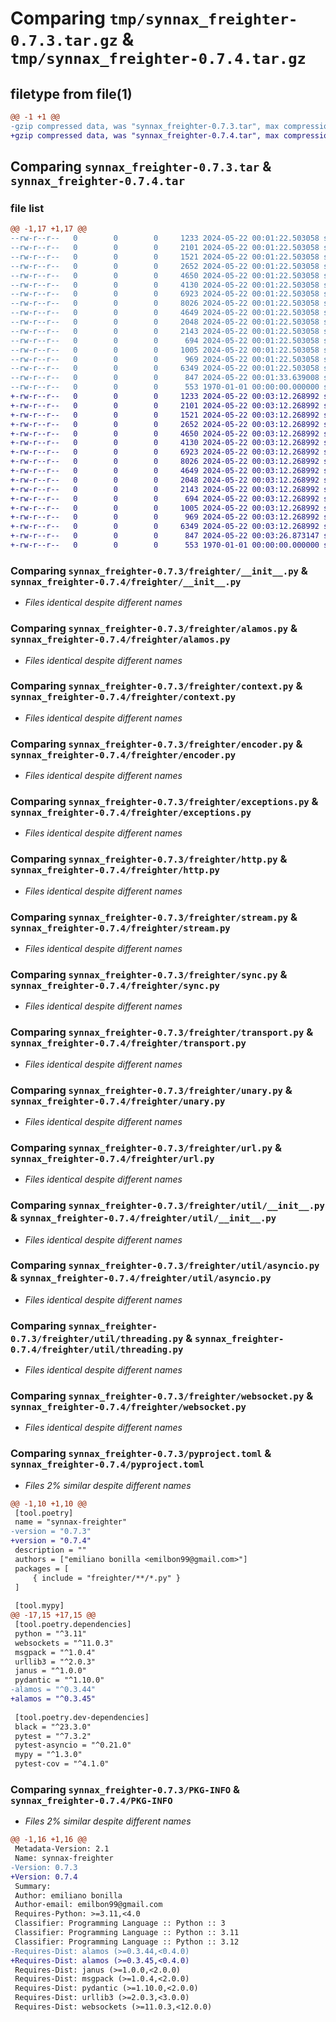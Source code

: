 # Comparing `tmp/synnax_freighter-0.7.3.tar.gz` & `tmp/synnax_freighter-0.7.4.tar.gz`

## filetype from file(1)

```diff
@@ -1 +1 @@
-gzip compressed data, was "synnax_freighter-0.7.3.tar", max compression
+gzip compressed data, was "synnax_freighter-0.7.4.tar", max compression
```

## Comparing `synnax_freighter-0.7.3.tar` & `synnax_freighter-0.7.4.tar`

### file list

```diff
@@ -1,17 +1,17 @@
--rw-r--r--   0        0        0     1233 2024-05-22 00:01:22.503058 synnax_freighter-0.7.3/freighter/__init__.py
--rw-r--r--   0        0        0     2101 2024-05-22 00:01:22.503058 synnax_freighter-0.7.3/freighter/alamos.py
--rw-r--r--   0        0        0     1521 2024-05-22 00:01:22.503058 synnax_freighter-0.7.3/freighter/context.py
--rw-r--r--   0        0        0     2652 2024-05-22 00:01:22.503058 synnax_freighter-0.7.3/freighter/encoder.py
--rw-r--r--   0        0        0     4650 2024-05-22 00:01:22.503058 synnax_freighter-0.7.3/freighter/exceptions.py
--rw-r--r--   0        0        0     4130 2024-05-22 00:01:22.503058 synnax_freighter-0.7.3/freighter/http.py
--rw-r--r--   0        0        0     6923 2024-05-22 00:01:22.503058 synnax_freighter-0.7.3/freighter/stream.py
--rw-r--r--   0        0        0     8026 2024-05-22 00:01:22.503058 synnax_freighter-0.7.3/freighter/sync.py
--rw-r--r--   0        0        0     4649 2024-05-22 00:01:22.503058 synnax_freighter-0.7.3/freighter/transport.py
--rw-r--r--   0        0        0     2048 2024-05-22 00:01:22.503058 synnax_freighter-0.7.3/freighter/unary.py
--rw-r--r--   0        0        0     2143 2024-05-22 00:01:22.503058 synnax_freighter-0.7.3/freighter/url.py
--rw-r--r--   0        0        0      694 2024-05-22 00:01:22.503058 synnax_freighter-0.7.3/freighter/util/__init__.py
--rw-r--r--   0        0        0     1005 2024-05-22 00:01:22.503058 synnax_freighter-0.7.3/freighter/util/asyncio.py
--rw-r--r--   0        0        0      969 2024-05-22 00:01:22.503058 synnax_freighter-0.7.3/freighter/util/threading.py
--rw-r--r--   0        0        0     6349 2024-05-22 00:01:22.503058 synnax_freighter-0.7.3/freighter/websocket.py
--rw-r--r--   0        0        0      847 2024-05-22 00:01:33.639008 synnax_freighter-0.7.3/pyproject.toml
--rw-r--r--   0        0        0      553 1970-01-01 00:00:00.000000 synnax_freighter-0.7.3/PKG-INFO
+-rw-r--r--   0        0        0     1233 2024-05-22 00:03:12.268992 synnax_freighter-0.7.4/freighter/__init__.py
+-rw-r--r--   0        0        0     2101 2024-05-22 00:03:12.268992 synnax_freighter-0.7.4/freighter/alamos.py
+-rw-r--r--   0        0        0     1521 2024-05-22 00:03:12.268992 synnax_freighter-0.7.4/freighter/context.py
+-rw-r--r--   0        0        0     2652 2024-05-22 00:03:12.268992 synnax_freighter-0.7.4/freighter/encoder.py
+-rw-r--r--   0        0        0     4650 2024-05-22 00:03:12.268992 synnax_freighter-0.7.4/freighter/exceptions.py
+-rw-r--r--   0        0        0     4130 2024-05-22 00:03:12.268992 synnax_freighter-0.7.4/freighter/http.py
+-rw-r--r--   0        0        0     6923 2024-05-22 00:03:12.268992 synnax_freighter-0.7.4/freighter/stream.py
+-rw-r--r--   0        0        0     8026 2024-05-22 00:03:12.268992 synnax_freighter-0.7.4/freighter/sync.py
+-rw-r--r--   0        0        0     4649 2024-05-22 00:03:12.268992 synnax_freighter-0.7.4/freighter/transport.py
+-rw-r--r--   0        0        0     2048 2024-05-22 00:03:12.268992 synnax_freighter-0.7.4/freighter/unary.py
+-rw-r--r--   0        0        0     2143 2024-05-22 00:03:12.268992 synnax_freighter-0.7.4/freighter/url.py
+-rw-r--r--   0        0        0      694 2024-05-22 00:03:12.268992 synnax_freighter-0.7.4/freighter/util/__init__.py
+-rw-r--r--   0        0        0     1005 2024-05-22 00:03:12.268992 synnax_freighter-0.7.4/freighter/util/asyncio.py
+-rw-r--r--   0        0        0      969 2024-05-22 00:03:12.268992 synnax_freighter-0.7.4/freighter/util/threading.py
+-rw-r--r--   0        0        0     6349 2024-05-22 00:03:12.268992 synnax_freighter-0.7.4/freighter/websocket.py
+-rw-r--r--   0        0        0      847 2024-05-22 00:03:26.873147 synnax_freighter-0.7.4/pyproject.toml
+-rw-r--r--   0        0        0      553 1970-01-01 00:00:00.000000 synnax_freighter-0.7.4/PKG-INFO
```

### Comparing `synnax_freighter-0.7.3/freighter/__init__.py` & `synnax_freighter-0.7.4/freighter/__init__.py`

 * *Files identical despite different names*

### Comparing `synnax_freighter-0.7.3/freighter/alamos.py` & `synnax_freighter-0.7.4/freighter/alamos.py`

 * *Files identical despite different names*

### Comparing `synnax_freighter-0.7.3/freighter/context.py` & `synnax_freighter-0.7.4/freighter/context.py`

 * *Files identical despite different names*

### Comparing `synnax_freighter-0.7.3/freighter/encoder.py` & `synnax_freighter-0.7.4/freighter/encoder.py`

 * *Files identical despite different names*

### Comparing `synnax_freighter-0.7.3/freighter/exceptions.py` & `synnax_freighter-0.7.4/freighter/exceptions.py`

 * *Files identical despite different names*

### Comparing `synnax_freighter-0.7.3/freighter/http.py` & `synnax_freighter-0.7.4/freighter/http.py`

 * *Files identical despite different names*

### Comparing `synnax_freighter-0.7.3/freighter/stream.py` & `synnax_freighter-0.7.4/freighter/stream.py`

 * *Files identical despite different names*

### Comparing `synnax_freighter-0.7.3/freighter/sync.py` & `synnax_freighter-0.7.4/freighter/sync.py`

 * *Files identical despite different names*

### Comparing `synnax_freighter-0.7.3/freighter/transport.py` & `synnax_freighter-0.7.4/freighter/transport.py`

 * *Files identical despite different names*

### Comparing `synnax_freighter-0.7.3/freighter/unary.py` & `synnax_freighter-0.7.4/freighter/unary.py`

 * *Files identical despite different names*

### Comparing `synnax_freighter-0.7.3/freighter/url.py` & `synnax_freighter-0.7.4/freighter/url.py`

 * *Files identical despite different names*

### Comparing `synnax_freighter-0.7.3/freighter/util/__init__.py` & `synnax_freighter-0.7.4/freighter/util/__init__.py`

 * *Files identical despite different names*

### Comparing `synnax_freighter-0.7.3/freighter/util/asyncio.py` & `synnax_freighter-0.7.4/freighter/util/asyncio.py`

 * *Files identical despite different names*

### Comparing `synnax_freighter-0.7.3/freighter/util/threading.py` & `synnax_freighter-0.7.4/freighter/util/threading.py`

 * *Files identical despite different names*

### Comparing `synnax_freighter-0.7.3/freighter/websocket.py` & `synnax_freighter-0.7.4/freighter/websocket.py`

 * *Files identical despite different names*

### Comparing `synnax_freighter-0.7.3/pyproject.toml` & `synnax_freighter-0.7.4/pyproject.toml`

 * *Files 2% similar despite different names*

```diff
@@ -1,10 +1,10 @@
 [tool.poetry]
 name = "synnax-freighter"
-version = "0.7.3"
+version = "0.7.4"
 description = ""
 authors = ["emiliano bonilla <emilbon99@gmail.com>"]
 packages = [
     { include = "freighter/**/*.py" }
 ]
 
 [tool.mypy]
@@ -17,15 +17,15 @@
 [tool.poetry.dependencies]
 python = "^3.11"
 websockets = "^11.0.3"
 msgpack = "^1.0.4"
 urllib3 = "^2.0.3"
 janus = "^1.0.0"
 pydantic = "^1.10.0"
-alamos = "^0.3.44"
+alamos = "^0.3.45"
 
 [tool.poetry.dev-dependencies]
 black = "^23.3.0"
 pytest = "^7.3.2"
 pytest-asyncio = "^0.21.0"
 mypy = "^1.3.0"
 pytest-cov = "^4.1.0"
```

### Comparing `synnax_freighter-0.7.3/PKG-INFO` & `synnax_freighter-0.7.4/PKG-INFO`

 * *Files 2% similar despite different names*

```diff
@@ -1,16 +1,16 @@
 Metadata-Version: 2.1
 Name: synnax-freighter
-Version: 0.7.3
+Version: 0.7.4
 Summary: 
 Author: emiliano bonilla
 Author-email: emilbon99@gmail.com
 Requires-Python: >=3.11,<4.0
 Classifier: Programming Language :: Python :: 3
 Classifier: Programming Language :: Python :: 3.11
 Classifier: Programming Language :: Python :: 3.12
-Requires-Dist: alamos (>=0.3.44,<0.4.0)
+Requires-Dist: alamos (>=0.3.45,<0.4.0)
 Requires-Dist: janus (>=1.0.0,<2.0.0)
 Requires-Dist: msgpack (>=1.0.4,<2.0.0)
 Requires-Dist: pydantic (>=1.10.0,<2.0.0)
 Requires-Dist: urllib3 (>=2.0.3,<3.0.0)
 Requires-Dist: websockets (>=11.0.3,<12.0.0)
```

